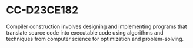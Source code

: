 # CC-D23CE182
Compiler construction involves designing and implementing programs that translate source code into executable code using algorithms and techniques from computer science for optimization and problem-solving.
